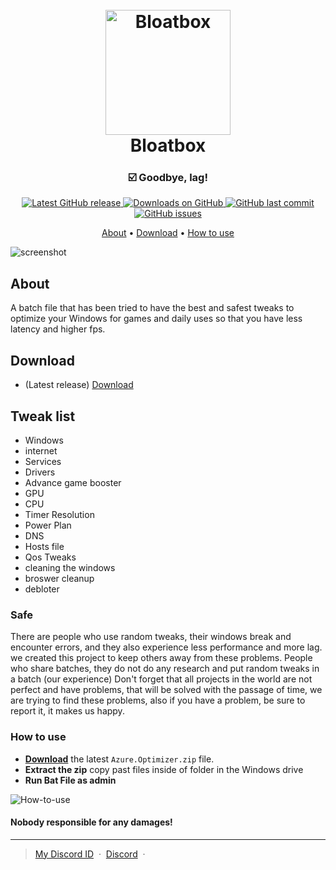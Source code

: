 <h1 align="center">
  <br>
  <a href="http://www.builtbybel.com"><img src="https://github.com/builtbybel/bloatbox/blob/master/src/Bloatbox/bloatbox.ico" alt="Bloatbox" width="200"></a>
  <br>
  Bloatbox
  <br>
</h1>

<h3 align="center">☑️ Goodbye, lag!</h3>

<p align="center">
<a href="https://github.com/SofiaTheRabbit905/Azure.Optimizer/releases/latest" target="_blank">
<img alt="Latest GitHub release" src="https://img.shields.io/github/release/SofiaTheRabbit905/Azure.Optimizer.svg?style=flat-square" />
</a>
	
<a href="https://github.com/SofiaTheRabbit905/Azure.Optimizer/releases" target="_blank">
<img alt="Downloads on GitHub" src="https://img.shields.io/github/downloads/SofiaTheRabbit905/Azure.Optimizer/total.svg?style=flat-square" />
</a>

<a href="https://github.com/SofiaTheRabbit905/Azure.Optimizer/commits/master">
<img src="https://img.shields.io/github/last-commit/SofiaTheRabbit905/Azure.Optimizer.svg?style=flat-square&logo=github&logoColor=white"
alt="GitHub last commit">
<a href="https://github.com/SofiaTheRabbit905/Azure.Optimizer/issues">
<img src="https://img.shields.io/github/issues-raw/SofiaTheRabbit905/Azure.Optimizer.svg?style=flat-square&logo=github&logoColor=white"
alt="GitHub issues">   
  
</p>

<p align="center">
  <a href="#about">About</a> •
  <a href="#download">Download</a> •
  <a href="#how-to-use">How to use</a>
</p>

![screenshot](https://github.com/builtbybel/bloatbox/blob/master/assets/bloatbox.png)

## About

A batch file that has been tried to have the best and safest tweaks to optimize your Windows for games and daily uses so that you have less latency and higher fps.

## Download

- (Latest release) [Download](https://github.com/SofiaTheRabbit905/Azure.Optimizer/releases)

## Tweak list

- Windows
- internet
- Services
- Drivers
- Advance game booster
- GPU
- CPU
- Timer Resolution
- Power Plan
- DNS
- Hosts file
- Qos Tweaks
- cleaning the windows
- broswer cleanup
- debloter
			  
### Safe

There are people who use random tweaks, their windows break and encounter errors, and they also experience less performance and more lag. we created this project to keep others away from these problems.
People who share batches, they do not do any research and put random tweaks in a batch (our experience)
Don't forget that all projects in the world are not perfect and have problems, that will be solved with the passage of time, we are trying to find these problems, also if you have a problem, be sure to report it, it makes us happy.

### How to use
* **[Download](https://github.com/SofiaTheRabbit905/Azure.Optimizer/releases)** the latest `Azure.Optimizer.zip` file.
* **Extract the zip** copy past files inside of folder in the Windows drive
* **Run Bat File as admin**

![How-to-use](https://github.com/SofiaTheRabbit905/Azure.Optimizer/blob/main/How%20to%20use%20Azure%20Optimizer.gif)

#### Nobody responsible for any damages!

---

> [My Discord ID](https://discord-avatar.com/en/user/874867657323712534) &nbsp;&middot;&nbsp;
> [Discord](https://discord.gg/G3CaBdqk7b) &nbsp;&middot;&nbsp;
